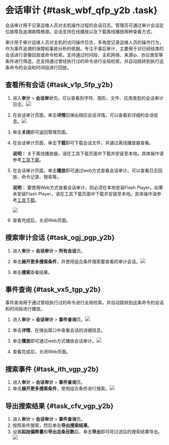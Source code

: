 # 会话审计 {#task_wbf_qfp_y2b .task}

会话审计用于记录运维人员对主机操作过程的会话日志。管理员可通过审计会话定位故障及追溯故障根源。会话支持在线播放以及下载离线播放两种查看方式。

审计用于审计运维人员对主机的访问操作日志，多角度记录运维人员的操作行为，作为事件追溯的保障和事故分析的依据。专注于事后审计，主要用于对已经结束的会话进行录像回放或命令检索。支持通过时间段、主机网络、来源ip、协议类型等条件进行筛选，还支持通过曾经执行过的命令进行全局检索，并自动跳转到执行这条命令的会话和时间段进行回放。

## 查看所有会话 {#task_v1p_5fp_y2b}

1.   进入**审计** \> **会话审计**页。可以查看到字符、图形、文件、应用类型的会话审计日志。![](http://static-aliyun-doc.oss-cn-hangzhou.aliyuncs.com/assets/img/18818/153663009610508_zh-CN.png)

 
2.   在会话审计页面，单击**详情**后弹出相应会话详情。可以查看到详细的会话信息。![](http://static-aliyun-doc.oss-cn-hangzhou.aliyuncs.com/assets/img/18818/153663009610509_zh-CN.png)

 
3.  单击**关闭**即可返回管理页面。 
4.  在会话审计页面，单击**下载**即可下载会话文件，并通过离线播放器查看。 

    **说明：** 关于离线播放器，请在工具下载页面中下载并安装至本地。具体操作请参考[工具下载](cn.zh-CN/用户指南（v2.0.7及以上）/运维/工具下载.md#)。

5.  在会话审计页面，单击**播放**即可通过web方式查看会话审计。可以查看日志回放、命令记录、搜索等。 

    **说明：** 要使用Web方式查看会话审计，则必须在本地安装Flash Player。如果未安装Flash Player，请在工具下载页面中下载并安装至本地。具体操作请参考[工具下载](cn.zh-CN/用户指南（v2.0.7及以上）/运维/工具下载.md#)。

    ![](http://static-aliyun-doc.oss-cn-hangzhou.aliyuncs.com/assets/img/18818/153663009710510_zh-CN.png)

6.  查看完成后，关闭Web页面。 

## 搜索审计会话 {#task_ogj_pgp_y2b}

1.  进入**审计** \> **会话审计** \> **所有会话**页。 
2.   单击**展开更多搜索条件**，并使用组合条件搜索要查看的审计会话。![](http://static-aliyun-doc.oss-cn-hangzhou.aliyuncs.com/assets/img/18818/153663009710511_zh-CN.png)

 
3.  单击**搜索**查看结果。 

## 事件查询 {#task_vx5_tgp_y2b}

事件查询用于通过曾经执行过的命令进行全局检索，并自动跳转到这条命令的会话和时间段进行播放。

1.   进入**审计** \> **会话审计** \> **事件查询**页。![](http://static-aliyun-doc.oss-cn-hangzhou.aliyuncs.com/assets/img/18818/153663009710512_zh-CN.png)

 
2.  单击**详情**，在弹出窗口中查看会话的详细信息。 
3.   单击**播放**即可通过web方式播放会话审计。![](http://static-aliyun-doc.oss-cn-hangzhou.aliyuncs.com/assets/img/18818/153663009710513_zh-CN.png)

 
4.  查看完成后，关闭Web页面。 

## 搜索事件 {#task_ith_vgp_y2b}

1.  进入**审计** \> **会话审计** \> **事件查询**页。 
2.   单击**展开更多搜索条件**，使用组合条件进行搜索。![](http://static-aliyun-doc.oss-cn-hangzhou.aliyuncs.com/assets/img/18818/153663009710514_zh-CN.png)

 

## 导出搜索结果 {#task_cfv_vgp_y2b}

1.  进入**审计** \> **会话审计** \> **事件查询**页。 
2.  按照条件搜索，然后单击**导出搜索结果**。 
3.   设置**起始偏移量**和**导出总条目数**后，单击**导出**即可将过滤后的搜索结果导出。![](http://static-aliyun-doc.oss-cn-hangzhou.aliyuncs.com/assets/img/18818/153663009710515_zh-CN.png)

 

